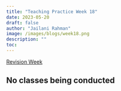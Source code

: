 ```yaml
---
title: "Teaching Practice Week 18"
date: 2023-05-20
draft: false
author: "Jailani Rahman"
image: /images/blogs/week18.png
description: ""
toc:
---
```


<div class="h1"><u>Revision Week</u></div>

## No classes being conducted